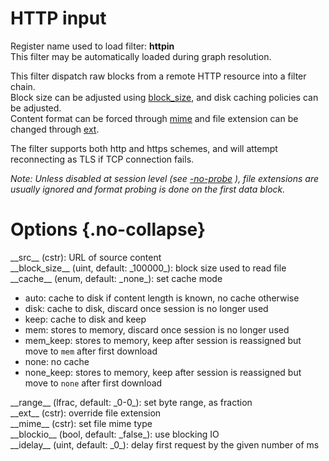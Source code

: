 <!-- automatically generated - do not edit, patch gpac/applications/gpac/gpac.c -->

# HTTP input  
  
Register name used to load filter: __httpin__  
This filter may be automatically loaded during graph resolution.  
  
This filter dispatch raw blocks from a remote HTTP resource into a filter chain.  
Block size can be adjusted using [block_size](#block_size), and disk caching policies can be adjusted.  
Content format can be forced through [mime](#mime) and file extension can be changed through [ext](#ext).  
  
The filter supports both http and https schemes, and will attempt reconnecting as TLS if TCP connection fails.  
  
_Note: Unless disabled at session level (see [-no-probe](core_options/#no-probe) ), file extensions are usually ignored and format probing is done on the first data block._  
  

# Options  {.no-collapse}  
  
<div markdown class="option">  
<a id="src" data-level="basic">__src__</a> (cstr): URL of source content  
</div>  
<div markdown class="option">  
<a id="block_size">__block_size__</a> (uint, default: _100000_): block size used to read file  
</div>  
<div markdown class="option">  
<a id="cache">__cache__</a> (enum, default: _none_): set cache mode  

- auto: cache to disk if content length is known, no cache otherwise  
- disk: cache to disk, discard once session is no longer used  
- keep: cache to disk and keep  
- mem: stores to memory, discard once session is no longer used  
- mem_keep: stores to memory, keep after session is reassigned but move to `mem` after first download  
- none: no cache  
- none_keep: stores to memory, keep after session is reassigned but move to `none` after first download  
</div>  
  
<div markdown class="option">  
<a id="range" data-level="basic">__range__</a> (lfrac, default: _0-0_): set byte range, as fraction  
</div>  
<div markdown class="option">  
<a id="ext" data-level="basic">__ext__</a> (cstr): override file extension  
</div>  
<div markdown class="option">  
<a id="mime" data-level="basic">__mime__</a> (cstr): set file mime type  
</div>  
<div markdown class="option">  
<a id="blockio">__blockio__</a> (bool, default: _false_): use blocking IO  
</div>  
<div markdown class="option">  
<a id="idelay">__idelay__</a> (uint, default: _0_): delay first request by the given number of ms  
</div>  
  
